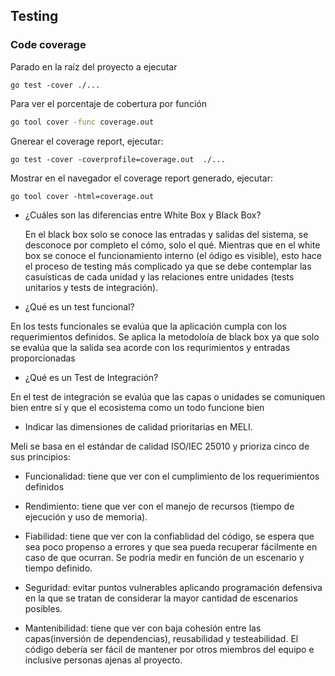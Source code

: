## Testing

### Code coverage

Parado en la raíz del proyecto a ejecutar

```cli
go test -cover ./...
```
Para ver el porcentaje de cobertura por función
```bash
go tool cover -func coverage.out
````

Gnerear el coverage report, ejecutar:
```cli
go test -cover -coverprofile=coverage.out  ./...
```
Mostrar en el navegador el coverage report generado, ejecutar:

```cli
go tool cover -html=coverage.out
```



* ¿Cuáles son las diferencias entre White Box y Black Box? 
  
  En el black box solo se conoce las entradas y salidas del sistema, se desconoce por completo el cómo, solo el qué. Mientras que en el white box se conoce el funcionamiento interno (el ódigo es visible), esto hace el proceso de testing más complicado ya que se debe contemplar las casuísticas de cada unidad y las relaciones entre unidades (tests unitarios y tests de integración).

* ¿Qué es un test funcional?

En los tests funcionales se evalúa que la aplicación cumpla con los requerimientos definidos. Se aplica la metodoloía de black box ya que solo se evalúa que la salida sea acorde con los requrimientos y entradas proporcionadas

* ¿Qué es un Test de Integración?

En el test de integración se evalúa que las capas o unidades se comuniquen bien entre sí y que el ecosistema como un todo funcione bien

* Indicar las dimensiones de calidad prioritarias en MELI.
  
Meli se basa en el estándar de calidad ISO/IEC 25010  y prioriza cinco de sus principios:

* Funcionalidad: tiene que ver con el cumplimiento de los requerimientos definidos
  
* Rendimiento: tiene que ver con el manejo de recursos (tiempo de ejecución y uso de memoria).
  
* Fiabilidad: tiene que ver con la confiablidad del código, se espera que sea poco propenso a errores y que sea pueda recuperar fácilmente en caso de que ocurran. Se podría medir en función de un escenario y tiempo definido.
  
* Seguridad: evitar puntos vulnerables aplicando programación defensiva en la que se tratan de considerar la mayor cantidad de escenarios posibles.
  
* Mantenibilidad: tiene que ver con baja cohesión entre las capas(inversión de dependencias), reusabilidad y testeabilidad. El código debería ser fácil de mantener por otros miembros del equipo e inclusive personas ajenas al proyecto.
  